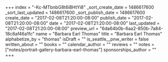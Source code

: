 +++
index = "-Kc-MTbnbG8t6iBHtYi8"
_sort_create_date = 1486617600
_sort_last_updated = 1486617600
_sort_publish_date = 1486617600
create_date = "2017-02-08T21:20:00-08:00"
publish_date = "2017-02-08T21:20:00-08:00"
date = "2017-02-08T21:20:00-08:00"
last_updated = "2017-02-08T21:20:00-08:00"
preview_url = "6da64b0b-6aa2-850b-7a84-18c8af46a1fc"
name = "Barbara Earl Thomas"
title = "Barbara Earl Thomas"
alphabetize_by = "thomas"
isDraft = ""
is_seattle__pnw_writer = false
written_about = ""
books = ""
calendar_author = ""
reviews = ""
notes = ["notes/portrait-gallery-barbara-earl-thomas"]
sponsorships_author = ""
+++
